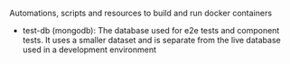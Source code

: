 Automations, scripts and resources to build and run docker containers

- test-db (mongodb): The database used for e2e tests and component tests. It uses a smaller dataset and is separate from the live database used in a development environment

